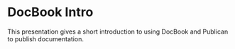 # DocBook Intro

This presentation gives a short introduction to using DocBook and Publican to publish documentation.
